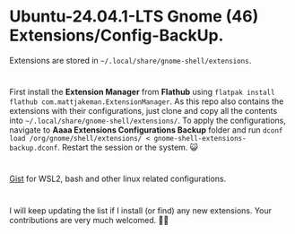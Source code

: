 # Ubuntu-24.04.1-LTS Gnome (46) Extensions/Config-BackUp.

Extensions are stored in ```~/.local/share/gnome-shell/extensions```.

# 

First install the **Extension Manager** from **Flathub** using `flatpak install flathub com.mattjakeman.ExtensionManager`. As this repo also contains the extensions with their configurations, just clone and copy all the contents into `~/.local/share/gnome-shell/extensions/`. To apply the configurations, navigate to **Aaaa Extensions Configurations Backup** folder and run `dconf load /org/gnome/shell/extensions/ < gnome-shell-extensions-backup.dconf`. Restart the session or the system. 😺

#

[Gist](https://gist.github.com/itsmetheearthianbuoy/c97c5678ea81b2334dd8de6829ef6f96) for WSL2, bash and other linux related configurations.

#

I will keep updating the list if I install (or find) any new extensions. Your contributions are very much welcomed. 💙🤝
